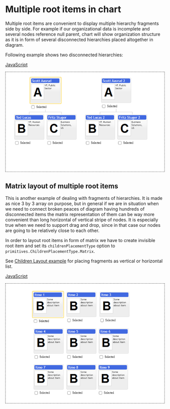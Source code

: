# Multiple root items in chart

Multiple root items are convenient to display multiple hierarchy fragments side by side. For example if our organizational data is incomplete and several nodes reference null parent, chart will show organization structure as it is in form of several disconnected hierarchies placed altogether in diagram.

Following example shows two disconnected hierarchies: 

[JavaScript](javascript.controls/CaseMultipleRootItemsInChart.html)

![Screenshot](javascript.controls/__image_snapshots__/CaseMultipleRootItemsInChart-snap.png)

## Matrix layout of multiple root items
This is another example of dealing with fragments of hierarchies. It is made as nice 3 by 3 array on purpose, but in general if we are in situation when we need to connect broken peaces of diagram having hundreds of disconnected items the matrix representation of them can be way more convenient than long horizontal of vertical stripe of nodes. It is especially true when we need to support drag and drop, since in that case our nodes are going to be relatively close to each other.

In order to layout root items in form of matrix we have to create invisible root item and set its `childrenPlacementType` option to `primitives.ChildrenPlacementType.Matrix`.

See [Children Layout example](./ChildrenPlacement.md) for placing fragments as vertical or horizontal list.

[JavaScript](javascript.controls/CaseMatrixLayoutOfMultipleRootItemsInChart.html)

![Screenshot](javascript.controls/__image_snapshots__/CaseMatrixLayoutOfMultipleRootItemsInChart-snap.png)
